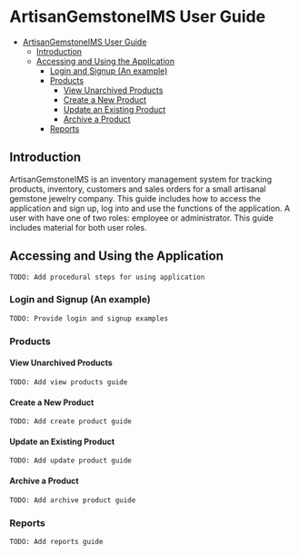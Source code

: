 # ArtisanGemstoneIMS User Guide

- [ArtisanGemstoneIMS User Guide](#artisangemstoneims-user-guide)
  - [Introduction](#introduction)
  - [Accessing and Using the Application](#accessing-and-using-the-application)
    - [Login and Signup (An example)](#login-and-signup-an-example)
    - [Products](#products)
      - [View Unarchived Products](#view-unarchived-products)
      - [Create a New Product](#create-a-new-product)
      - [Update an Existing Product](#update-an-existing-product)
      - [Archive a Product](#archive-a-product)
    - [Reports](#reports)

## Introduction

ArtisanGemstoneIMS is an inventory management system for tracking products, inventory, customers and sales orders for a small artisanal gemstone jewelry company.  This guide includes how to access the application and sign up, log into and use the functions of the application.  A user with have one of two roles: employee or administrator.  This guide includes material for both user roles.


## Accessing and Using the Application

    TODO: Add procedural steps for using application


### Login and Signup (An example)

    TODO: Provide login and signup examples


### Products

#### View Unarchived Products

    TODO: Add view products guide

#### Create a New Product

    TODO: Add create product guide

#### Update an Existing Product

    TODO: Add update product guide

#### Archive a Product

    TODO: Add archive product guide


### Reports

    TODO: Add reports guide